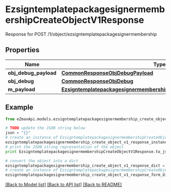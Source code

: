 # EzsigntemplatepackagesignermembershipCreateObjectV1Response

Response for POST /1/object/ezsigntemplatepackagesignermembership

## Properties

Name | Type | Description | Notes
------------ | ------------- | ------------- | -------------
**obj_debug_payload** | [**CommonResponseObjDebugPayload**](CommonResponseObjDebugPayload.md) |  | 
**obj_debug** | [**CommonResponseObjDebug**](CommonResponseObjDebug.md) |  | [optional] 
**m_payload** | [**EzsigntemplatepackagesignermembershipCreateObjectV1ResponseMPayload**](EzsigntemplatepackagesignermembershipCreateObjectV1ResponseMPayload.md) |  | 

## Example

```python
from eZmaxApi.models.ezsigntemplatepackagesignermembership_create_object_v1_response import EzsigntemplatepackagesignermembershipCreateObjectV1Response

# TODO update the JSON string below
json = "{}"
# create an instance of EzsigntemplatepackagesignermembershipCreateObjectV1Response from a JSON string
ezsigntemplatepackagesignermembership_create_object_v1_response_instance = EzsigntemplatepackagesignermembershipCreateObjectV1Response.from_json(json)
# print the JSON string representation of the object
print EzsigntemplatepackagesignermembershipCreateObjectV1Response.to_json()

# convert the object into a dict
ezsigntemplatepackagesignermembership_create_object_v1_response_dict = ezsigntemplatepackagesignermembership_create_object_v1_response_instance.to_dict()
# create an instance of EzsigntemplatepackagesignermembershipCreateObjectV1Response from a dict
ezsigntemplatepackagesignermembership_create_object_v1_response_form_dict = ezsigntemplatepackagesignermembership_create_object_v1_response.from_dict(ezsigntemplatepackagesignermembership_create_object_v1_response_dict)
```
[[Back to Model list]](../README.md#documentation-for-models) [[Back to API list]](../README.md#documentation-for-api-endpoints) [[Back to README]](../README.md)


